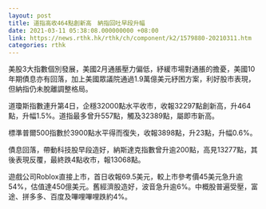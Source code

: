 ```yaml
---
layout: post
title: 道指高收464點創新高　納指回吐早段升幅
date: 2021-03-11 05:38:08.000000000 +08:00
link: https://news.rthk.hk/rthk/ch/component/k2/1579880-20210311.htm
categories: rthk
---
```


美股3大指數個別發展，美國2月通脹壓力偏低，紓緩市場對通脹的擔憂，美國10年期債息亦有回落，加上美國眾議院通過1.9萬億美元紓困方案，利好股市表現，但納指仍未脫離調整格局。

道瓊斯指數連升第4日，企穩32000點水平收市，收報32297點創新高，升464點，升幅1.5%。道指最多曾升557點，觸及32389點，屬即市新高。

標準普爾500指數於3900點水平得而復失，收報3898點，升23點，升幅0.6%。

債息回落，帶動科技股早段造好，納斯達克指數曾升逾200點，高見13277點，其後表現反覆，最終跌4點收市，報13068點。

遊戲公司Roblox直接上市，首日收報69.5美元，較上市參考價45美元急升逾54%，估值達450億美元。舊經濟股造好，波音急升逾6%。中概股普遍受壓，富途、拼多多、百度及嗶哩嗶哩跌約4%。
